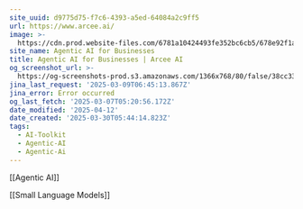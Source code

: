 ```yaml
---
site_uuid: d9775d75-f7c6-4393-a5ed-64084a2c9ff5
url: https://www.arcee.ai/
image: >-
  https://cdn.prod.website-files.com/6781a10424493fe352bc6cb5/678e92f1a6d5d377d6d94b99_OG%20img.png
site_name: Agentic AI for Businesses
title: Agentic AI for Businesses | Arcee AI
og_screenshot_url: >-
  https://og-screenshots-prod.s3.amazonaws.com/1366x768/80/false/38cc33b6ef9c43bef156df7db5f4c71634b81699caa4be16003d09ea9829828b.jpeg
jina_last_request: '2025-03-09T06:45:13.867Z'
jina_error: Error occurred
og_last_fetch: '2025-03-07T05:20:56.172Z'
date_modified: '2025-04-12'
date_created: '2025-03-30T05:44:14.823Z'
tags:
  - AI-Toolkit
  - Agentic-AI
  - Agentic-Ai
---
```


























































































































































































































































































[[Agentic AI]]

[[Small Language Models]]



